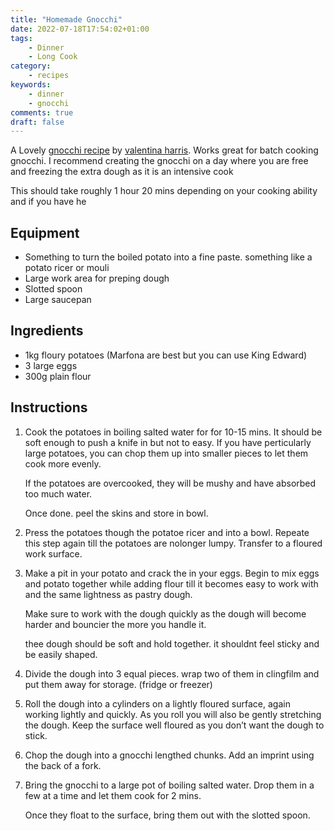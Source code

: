 ```yaml
---
title: "Homemade Gnocchi"
date: 2022-07-18T17:54:02+01:00
tags:
    - Dinner
    - Long Cook
category:
    - recipes
keywords:
    - dinner
    - gnocchi
comments: true
draft: false
---
```


A Lovely [gnocchi recipe](https://www.bbcgoodfood.com/recipes/villa-valentinas-potato-gnocchi) by [valentina harris](https://www.bbcgoodfood.com/author/valentinaharris).
Works great for batch cooking gnocchi. I recommend creating the gnocchi on a day where you are free and freezing the extra dough as it is an intensive cook

This should take roughly 1 hour 20 mins depending on your cooking ability and if you have he

## Equipment

- Something to turn the boiled potato into a fine paste. something like a potato ricer or mouli
- Large work area for preping dough
- Slotted spoon
- Large saucepan

## Ingredients

- 1kg floury potatoes (Marfona are best but you can use King Edward)
- 3 large eggs
- 300g plain flour

## Instructions

1.
    Cook the potatoes in boiling salted water for for 10-15 mins.
    It should be soft enough to push a knife in but not to easy.
    If you have perticularly large potatoes, you can chop them up into smaller pieces to let them cook more evenly.

    If the potatoes are overcooked, they will be mushy and have absorbed too much water.

    Once done. peel the skins and store in bowl.

2.
    Press the potatoes though the potatoe ricer and into a bowl.
    Repeate this step again till the potatoes are nolonger lumpy.
    Transfer to a floured work surface.

3.
    Make a pit in your potato and crack the in your eggs.
    Begin to mix eggs and potato together while adding flour till it becomes easy to work with and the same lightness as pastry dough.

    Make sure to work with the dough quickly as the dough will become harder and bouncier the more you handle it.

    thee dough should be soft and hold together. it shouldnt feel sticky and be easily shaped.

4.
    Divide the dough into 3 equal pieces. wrap two of them in clingfilm and put them away for storage. (fridge or freezer)

5.
    Roll the dough into a cylinders on a lightly floured surface, again working lightly and quickly.
    As you roll you will also be gently stretching the dough. Keep the surface well floured as you don’t want the dough to stick.

6.
    Chop the dough into a gnocchi lengthed chunks.
    Add an imprint using the back of a fork.

7.
    Bring the gnocchi to a large pot of boiling salted water.
    Drop them in a few at a time and let them cook for 2 mins.

    Once they float to the surface, bring them out with the slotted spoon.
